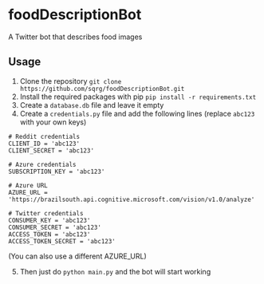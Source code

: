 # foodDescriptionBot
A Twitter bot that describes food images

## Usage

1. Clone the repository ```git clone https://github.com/sqrg/foodDescriptionBot.git```
2. Install the required packages with pip ```pip install -r requirements.txt```
3. Create a ```database.db``` file and leave it empty
4. Create a ```credentials.py``` file and add the following lines (replace ```abc123``` with your own keys)

```
# Reddit credentials
CLIENT_ID = 'abc123'
CLIENT_SECRET = 'abc123'

# Azure credentials
SUBSCRIPTION_KEY = 'abc123'

# Azure URL
AZURE_URL = 'https://brazilsouth.api.cognitive.microsoft.com/vision/v1.0/analyze'

# Twitter credentials
CONSUMER_KEY = 'abc123'
CONSUMER_SECRET = 'abc123'
ACCESS_TOKEN = 'abc123'
ACCESS_TOKEN_SECRET = 'abc123'
```

(You can also use a different AZURE_URL)

5. Then just do ```python main.py``` and the bot will start working
